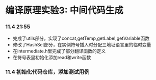 # 编译原理实验3: 中间代码生成

### 11.4 21:55
* 完成了utils部分，实现了concat,getTemp,getLabel,getVariable函数
* 修改了HashSet部分，在实例符号插入时分配三地址语言里的临时变量
* 在intermediate.h里完成了部分翻译函数的定义
* 在符号表里初始化添加read和write函数

### 11.4 初始化代码仓库，添加测试用例

